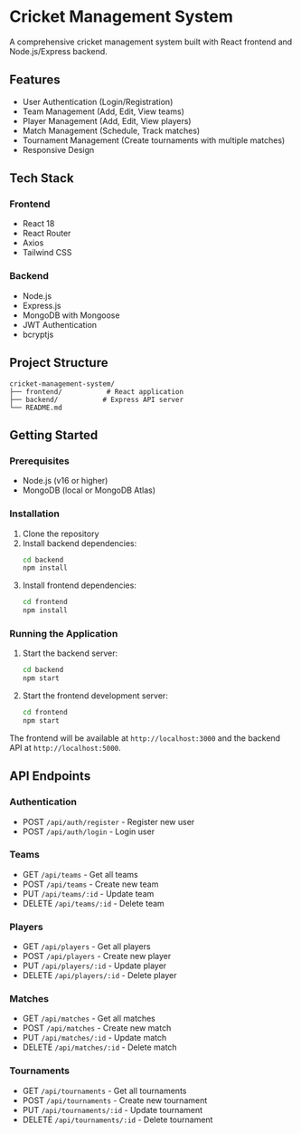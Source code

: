 # Cricket Management System

A comprehensive cricket management system built with React frontend and Node.js/Express backend.

## Features

-   User Authentication (Login/Registration)
-   Team Management (Add, Edit, View teams)
-   Player Management (Add, Edit, View players)
-   Match Management (Schedule, Track matches)
-   Tournament Management (Create tournaments with multiple matches)
-   Responsive Design

## Tech Stack

### Frontend

-   React 18
-   React Router
-   Axios
-   Tailwind CSS

### Backend

-   Node.js
-   Express.js
-   MongoDB with Mongoose
-   JWT Authentication
-   bcryptjs

## Project Structure

```
cricket-management-system/
├── frontend/           # React application
├── backend/           # Express API server
└── README.md
```

## Getting Started

### Prerequisites

-   Node.js (v16 or higher)
-   MongoDB (local or MongoDB Atlas)

### Installation

1. Clone the repository
2. Install backend dependencies:
    ```bash
    cd backend
    npm install
    ```
3. Install frontend dependencies:
    ```bash
    cd frontend
    npm install
    ```

### Running the Application

1. Start the backend server:

    ```bash
    cd backend
    npm start
    ```

2. Start the frontend development server:
    ```bash
    cd frontend
    npm start
    ```

The frontend will be available at `http://localhost:3000` and the backend API at `http://localhost:5000`.

## API Endpoints

### Authentication

-   POST `/api/auth/register` - Register new user
-   POST `/api/auth/login` - Login user

### Teams

-   GET `/api/teams` - Get all teams
-   POST `/api/teams` - Create new team
-   PUT `/api/teams/:id` - Update team
-   DELETE `/api/teams/:id` - Delete team

### Players

-   GET `/api/players` - Get all players
-   POST `/api/players` - Create new player
-   PUT `/api/players/:id` - Update player
-   DELETE `/api/players/:id` - Delete player

### Matches

-   GET `/api/matches` - Get all matches
-   POST `/api/matches` - Create new match
-   PUT `/api/matches/:id` - Update match
-   DELETE `/api/matches/:id` - Delete match

### Tournaments

-   GET `/api/tournaments` - Get all tournaments
-   POST `/api/tournaments` - Create new tournament
-   PUT `/api/tournaments/:id` - Update tournament
-   DELETE `/api/tournaments/:id` - Delete tournament
